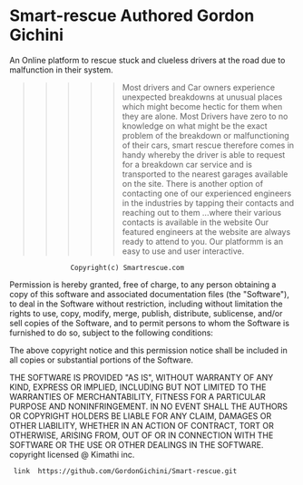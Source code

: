 # Smart-rescue Authored Gordon Gichini

An Online platform to rescue stuck and clueless drivers at the road due to malfunction in their system.

>>>>> Most drivers and Car owners experience unexpected breakdowns at unusual places which might become hectic for them when they are alone.
>>>>Most Drivers have zero to no knowledge on what might be the exact problem of the breakdown or malfunctioning of their cars,
                 smart rescue therefore comes in handy whereby the driver
                                         is able to request for a breakdown car service and is transported to the nearest garages available on the site.
There is another option of contacting one of our experienced engineers in the industries by tapping their contacts and reaching out to them ...where their various contacts is available in the website
Our featured engineers at the website are always ready to attend to you.
>>>Our platformm is an easy to use and  user interactive. 

                   Copyright(c) Smartrescue.com


 Permission is hereby granted, free of charge, to any person obtaining a copy of this software and associated documentation files (the "Software"), 
 to deal in the Software without restriction, including without limitation the rights to use, copy, modify, merge, publish, distribute, sublicense, and/or sell copies of the Software, and to permit persons to whom the Software is furnished to do so,
 subject to the following conditions:

The above copyright notice and this permission notice shall be included in all copies or substantial portions of the Software.

THE SOFTWARE IS PROVIDED "AS IS", WITHOUT WARRANTY OF ANY KIND, EXPRESS OR IMPLIED, INCLUDING BUT NOT LIMITED TO THE WARRANTIES OF MERCHANTABILITY,
FITNESS FOR A PARTICULAR PURPOSE AND NONINFRINGEMENT. IN NO EVENT SHALL THE AUTHORS OR COPYRIGHT HOLDERS BE LIABLE FOR ANY CLAIM,
DAMAGES OR OTHER LIABILITY, WHETHER IN AN ACTION OF CONTRACT, TORT OR OTHERWISE, ARISING FROM, OUT OF OR IN CONNECTION WITH THE SOFTWARE OR THE USE
OR OTHER DEALINGS IN THE SOFTWARE.                  
     copyright licensed @ Kimathi inc.



     link  https://github.com/GordonGichini/Smart-rescue.git